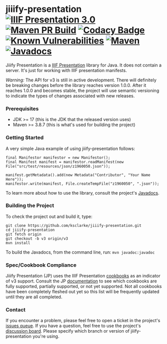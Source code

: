 # jiiify-presentation <br/>[![IIIF Presentation 3.0](https://img.shields.io/badge/IIIF%20Presentation-3.0-brightgreen)](https://iiif.io/api/presentation/3.0/) [![Maven PR Build](https://github.com/ksclarke/jiiify-presentation/actions/workflows/build.yml/badge.svg)](https://github.com/ksclarke/jiiify-presentation/actions/workflows/build.yml) [![Codacy Badge](https://api.codacy.com/project/badge/Coverage/a1fb61b809944441bf65e02132383b6d?branch=v3)](https://www.codacy.com/app/ksclarke/jiiify-presentation?utm_source=github.com&utm_medium=referral&utm_content=ksclarke/jiiify-presentation&utm_campaign=Badge_Coverage) [![Known Vulnerabilities](https://snyk.io/test/github/ksclarke/jiiify-presentation/v3/badge.svg)](https://snyk.io/test/github/ksclarke/jiiify-presentation/v3) [![Maven](https://img.shields.io/maven-central/v/info.freelibrary/jiiify-presentation-v3?colorB=brightgreen)](https://search.maven.org/artifact/info.freelibrary/jiiify-presentation-v3) [![Javadocs](http://javadoc.io/badge2/info.freelibrary/jiiify-presentation-v3/latest/javadoc.svg)](https://javadoc.io/doc/info.freelibrary/jiiify-presentation-v3/latest/index.html)

Jiiify Presentation is a [IIIF Presentation](http://iiif.io/api/presentation) library for Java. It does not contain a server. It's just for working with IIIF presentation manifests.

*Warning:* The API for v3 is still in active development. There will definitely be breaking changes before the library reaches version 1.0.0. After it reaches 1.0.0 and becomes stable, the project will use semantic versioning to indicate the types of changes associated with new releases.

### Prerequisites

* JDK >= 17 (this is the JDK that the released version uses)
* Maven >= 3.8.7 (this is what's used for building the project)

### Getting Started

A very simple Java example of using jiiify-presentation follows:

    final Manifestor manifestor = new Manifestor();
    final Manifest manifest = manifestor.readManifest(new File("src/test/resources/json/z1960050.json"));

    manifest.getMetadata().add(new Metadata("Contributor", "Your Name Here"));
    manifestor.write(manifest, File.createTempFile("z1960050", ".json"));

To learn more about how to use the library, consult the project's [Javadocs](https://javadoc.io/doc/info.freelibrary/jiiify-presentation-v3/latest/index.html).

### Building the Project

To check the project out and build it, type:

    git clone https://github.com/ksclarke/jiiify-presentation.git
    cd jiiify-presentation
    git fetch origin
    git checkout -b v3 origin/v3
    mvn install

To build the Javadocs, from the command line, run: `mvn javadoc:javadoc`

### Spec/Cookbook Compliance

Jiiify Presentation (JP) uses the IIIF Presentation [cookbooks](https://iiif.io/api/cookbook/index.html) as an indicator of v3 support. Consult the JP [documentation](docs/cookbook-status.md) to see which cookbooks are fully supported, partially supported, or not yet supported. Not all cookbooks have been completely fleshed out yet so this list will be frequently updated until they are all completed.

### Contact

If you encounter a problem, please feel free to open a ticket in the project's [issues queue](https://github.com/ksclarke/jiiify-presentation/issues "GitHub Issues Queue"). If you have a question, feel free to use the project's [discussion board](https://github.com/ksclarke/jiiify-presentation/discussions). Please specify which branch or version of jiiify-presentation you're using.
